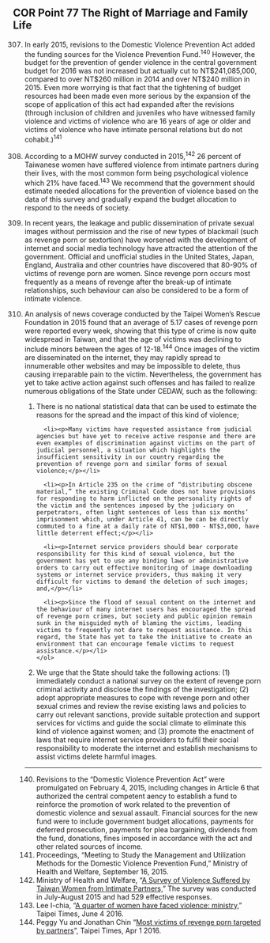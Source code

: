 ## COR Point 77 The Right of Marriage and Family Life

<ol start="307">
  <li><p>In early 2015, revisions to the Domestic Violence Prevention Act added the funding sources for the Violence Prevention Fund.<sup>140</sup> However, the budget for the prevention of gender violence in the central government budget for 2016 was not increased but actually cut to NT$241,085,000, compared to over NT$260 million in 2014 and over NT$240 million in 2015. Even more worrying is that fact that the tightening of budget resources had been made even more serious by the expansion of the scope of application of this act had expanded after the revisions (through inclusion of children and juveniles who have witnessed family violence and victims of violence who are 16 years of age or older and victims of violence who have intimate personal relations but do not cohabit.)<sup>141</sup></p></li>

  <li><p>According to a MOHW survey conducted in 2015,<sup>142</sup> 26 percent of Taiwanese women have suffered violence from intimate partners during their lives, with the most common form being psychological violence which 21% have faced.<sup>143</sup> We recommend that the government should estimate needed allocations for the prevention of violence based on the data of this survey and gradually expand the budget allocation to respond to the needs of society.</p></li>

  <li><p>In recent years, the leakage and public dissemination of private sexual images without permission and the rise of new types of blackmail (such as revenge porn or sextortion) have worsened with the development of internet and social media technology have attracted the attention of the government. Official and unofficial studies in the United States, Japan, England, Australia and other countries have discovered that 80-90% of victims of revenge porn are women. Since revenge porn occurs most frequently as a means of revenge after the break-up of intimate relationships, such behaviour can also be considered to be a form of intimate violence.</p></li>

  <li><p>An analysis of news coverage conducted by the Taipei Women’s Rescue Foundation in 2015 found that an average of 5.17 cases of revenge porn were reported every week, showing that this type of crime is now quite widespread in Taiwan, and that the age of victims was declining to include minors between the ages of 12-18.<sup>144</sup> Once images of the victim are disseminated on the internet, they may rapidly spread to innumerable other websites and may be impossible to delete, thus causing irreparable pain to the victim. Nevertheless, the government has yet to take active action against such offenses and has failed to realize numerous obligations of the State under CEDAW, such as the following:</p>
    <ol>
      <li><p>There is no national statistical data that can be used to estimate the reasons for the spread and the impact of this kind of violence;</p></li>

      <li><p>Many victims have requested assistance from judicial agencies but have yet to receive active response and there are even examples of discrimination against victims on the part of judicial personnel, a situation which highlights the insufficient sensitivity in our country regarding the prevention of revenge porn and similar forms of sexual violence;</p></li>

      <li><p>In Article 235 on the crime of “distributing obscene material,” the existing Criminal Code does not have provisions for responding to harm inflicted on the personality rights of the victim and the sentences imposed by the judiciary on perpetrators, often light sentences of less than six months’ imprisonment which, under Article 41, can be can be directly commuted to a fine at a daily rate of NT$1,000 - NT$3,000, have little deterrent effect;</p></li>

      <li><p>Internet service providers should bear corporate responsibility for this kind of sexual violence, but the government has yet to use any binding laws or administrative orders to carry out effective monitoring of image downloading systems or internet service providers, thus making it very difficult for victims to demand the deletion of such images; and,</p></li>

      <li><p>Since the flood of sexual content on the internet and the behaviour of many internet users has encouraged the spread of revenge porn crimes, but society and public opinion remain sunk in the misguided myth of blaming the victims, leading victims to frequently not dare to request assistance. In this regard, the State has yet to take the initiative to create an environment that can encourage female victims to request assistance.</p></li>
    </ol>
  </li>
  <li><p>We urge that the State should take the following actions: (1) immediately conduct a national survey on the extent of revenge porn criminal activity and disclose the findings of the investigation; (2) adopt appropriate measures to cope with revenge porn and other sexual crimes and review the revise existing laws and policies to carry out relevant sanctions, provide suitable protection and support services for victims and guide the social climate to eliminate this kind of violence against women; and (3) promote the enactment of laws that require internet service providers to fulfil their social responsibility to moderate the internet and establish mechanisms to assist victims delete harmful images.</p></li>
</ol>

-----

<ol start="140">
  <li>Revisions to the “Domestic Violence Prevention Act” were promulgated on February 4, 2015, including changes in Article 6 that authorized the central competent aency to establish a fund to reinforce the promotion of work related to the prevention of domestic violence and sexual assault. Financial sources for the new fund were to include government  budget allocations, payments for deferred prosecution, payments for plea bargaining, dividends from the fund, donations, fines imposed in accordance with the act and other related sources of income.</li>
  <li>Proceedings, “Meeting to Study the Management and Utilization Methods for the Domestic Violence Prevention Fund,” Ministry of Health and Welfare, September 16, 2015.</li>
  <li>Ministry of Health and Welfare, “<a href="http://www.mohw.gov.tw/MOHW_Upload/doc/%E8%A6%AA%E5%AF%86%E9%97%9C%E4%BF%82%E6%9A%B4%E5%8A%9B-%E9%99%84%E4%BB%B6_0053994002.pdf" target="_blank">A Survey of Violence Suffered by Taiwan Women from Intimate Partners,</a>” The survey was conducted in July-August 2015 and had 529 effective responses.</li>
  <li>Lee I-chia, “<a href="http://www.taipeitimes.com/News/taiwan/archives/2016/03/03/2003640708" target="_blank">A quarter of women have faced violence: ministry,</a>” Taipei Times, June 4 2016.</li>
  <li>Peggy Yu and Jonathan Chin “<a href="http://www.taipeitimes.com/News/taiwan/archives/2016/04/01/2003642946" target="_blank">Most victims of revenge porn targeted by partners</a>”, Taipei Times, Apr 1 2016.</li>
</ol>



